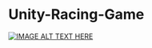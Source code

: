 # Unity-Racing-Game

[![IMAGE ALT TEXT HERE](https://img.youtube.com/vi/vu0ZXD5qhA4/0.jpg)](https://youtu.be/vu0ZXD5qhA4)
